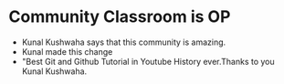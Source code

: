# Community Classroom is OP

- Kunal Kushwaha says that this community is amazing.
- Kunal made this change
- "Best Git and Github Tutorial in Youtube History ever.Thanks to you Kunal   Kushwaha.
                          
